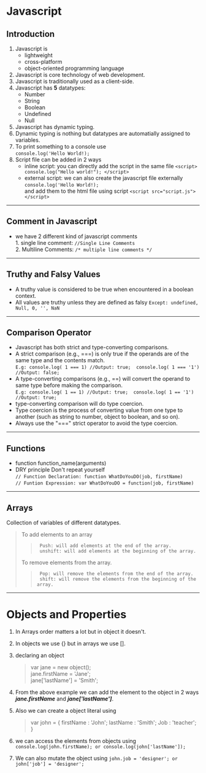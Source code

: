 # Javascript

## Introduction

1. Javascript is 
      - lightweight
      - cross-platform
      - object-oriented programming language
2. Javascript is core technology of web development.
3. Javascript is traditionally used as a client-side.
4. Javascript has **5** datatypes:
      - Number
      - String
      - Boolean
      - Undefined
      - Null
5. Javascript has dynamic typing.
6. Dynamic typing is nothing but datatypes are automatially assigned to variables.
7. To print something to a console use  
    `console.log('Hello World!);`
8. Script file can be added in 2 ways
      - inline script: you can directly add the script in the same file
                        `<script> console.log("Hello world!"); </script>`
      - external script: we can also create the javascript file externally
                          `console.log('Hello World!);`  
                         and add them to the html file using script
                          `<script src="script.js"></script>`  
---
## Comment in Javascript
- we have 2 different kind of javascript comments  
        1. single line comment: `//Single Line Comments`  
        2. Multiline Comments: `/* multiple line comments */`
---
## Truthy and Falsy Values
- A truthy value is considered to be true when encountered in a boolean context.
- All values are truthy unless they are defined as falsy `Except: undefined, Null, 0, '', NaN`
---
## Comparison Operator
- Javascript has both strict and type-converting comparisons.  
- A strict comparison (e.g., ===) is only true if the operands are of the same type and the contents match.   
      ` E.g: console.log( 1 === 1) //Output: true;  console.log( 1 === '1') //Output: false; `  
- A type-converting comparisons (e.g., ==) will convert the operand to same type before making the comparison.  
      ` E.g: console.log( 1 == 1) //Output: true;  console.log( 1 == '1') //Output: true; `  
- type-converting comparison will do type coercion.  
- Type coercion is the process of converting value from one type to another (such as string to number, object to boolean, and so on). 
- Always use the "===" strict operator to avoid the type coercion.

---
## Functions
- function function_name(arguments)
- DRY principle Don't repeat yourself  
            `// Function Declaration: function WhatDoYouDO(job, firstName) `  
            `// Funtion Expression: var WhatDoYouDO = function(job, firstName) `

---
## Arrays
Collection of variables of different datatypes.  
> To add elements to an array
>
>>      Push: will add elements at the end of the array.  
>>      unshift: will add elements at the beginning of the array.  
> To remove elements from the array.  
>
>>      Pop: will remove the elements from the end of the array.  
>>      shift: will remove the elements from the beginning of the array.  

---

# Objects and Properties

1. In Arrays order matters a lot but in object it doesn't.

2. In objects we use {} but in arrays we use [].

3. declaring an object  
    > var jane = new object();  
    > jane.firstName = 'Jane';  
    > jane['lastName'] = 'Smith';  
    
4. From the above example we can add the element to the object in 2 ways ***jane.firstName*** and ***jane['lastName']***.

5. Also we can create a object literal using
    > var john = {
    >     firstName : 'John';
    >     lastName : 'Smith';
    >     Job : 'teacher';
    >  }
    
6. we can access the elements from objects using ` console.log(john.firstName); or console.log(john['lastName']); `

7. We can also mutate the object using ` john.job = 'designer'; or john['job'] = 'designer'; `
